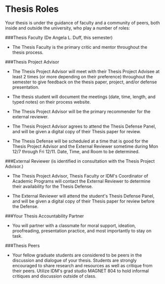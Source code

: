 # Thesis Roles

Your thesis is under the guidance of faculty and a community of peers, both inside and outside the university, who play a number of roles:

###Thesis Faculty (De Angela L. Duff, this semester)

* The Thesis Faculty is the primary critic and mentor throughout the thesis process. 

###Thesis Project Advisor

* The Thesis Project Advisor will meet with their Thesis Project Advisee at least 2 times (or more depending on their preference) throughout the semester to give feedback on the thesis paper, project, and/or defense presentation. 

* The thesis student will document the meetings (date, time, length, and typed notes) on their process website. 

* The Thesis Project Advisor will be the primary recommender for the external reviewer.

* The Thesis Project Advisor agrees to attend the Thesis Defense Panel, and will be given a digital copy of their Thesis paper for review. 

* The Thesis Defense will be scheduled at a time that is good for the Thesis Project Advisor and the External Reviewer sometime during Mon 12/7 through Fri 12/11. Date, Time, and Room to be determined.

###External Reviewer (is identified in consultation with the Thesis Project Advisor.)

* The Thesis Project Advisor, Thesis Faculty or IDM's Coordinator of Academic Programs will contact the External Reviewer to determine their availability for the Thesis Defense. 

* The External Reviewer will attend the student's Thesis Defense Panel, and will be given a digital copy of their Thesis paper for review before the Defense.

###Your Thesis Accountability Partner

* You will partner with a classmate for moral support, ideation, proofreading, presentation practice, and most importantly to stay on task.

###Thesis Peers

* Your fellow graduate students are considered to be peers in the discussion and dialogue of your thesis. Students are strongly encouraged to share research and resources as well as critique from their peers. Utilize IDM's grad studio MAGNET 804 to hold informal critiques and discussion outside of class.
